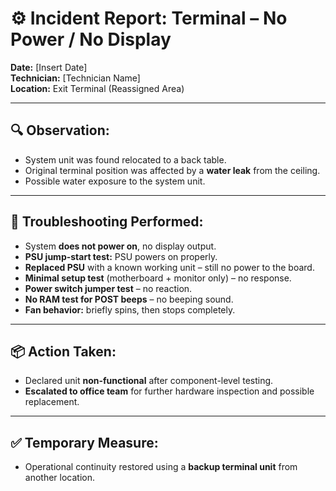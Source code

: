 # ⚙️ Incident Report: Terminal – No Power / No Display

**Date:** [Insert Date]  
**Technician:** [Technician Name]  
**Location:** Exit Terminal (Reassigned Area)

---

## 🔍 Observation:
- System unit was found relocated to a back table.
- Original terminal position was affected by a **water leak** from the ceiling.
- Possible water exposure to the system unit.

---

## 🧪 Troubleshooting Performed:

- System **does not power on**, no display output.
- **PSU jump-start test:** PSU powers on properly.
- **Replaced PSU** with a known working unit – still no power to the board.
- **Minimal setup test** (motherboard + monitor only) – no response.
- **Power switch jumper test** – no reaction.
- **No RAM test for POST beeps** – no beeping sound.
- **Fan behavior:** briefly spins, then stops completely.

---

## 📦 Action Taken:

- Declared unit **non-functional** after component-level testing.
- **Escalated to office team** for further hardware inspection and possible replacement.

---

## ✅ Temporary Measure:

- Operational continuity restored using a **backup terminal unit** from another location.